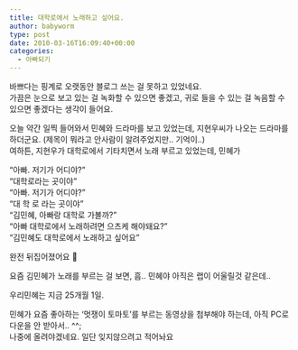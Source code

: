 ```yaml
---
title: 대학로에서 노래하고 싶어요.
author: babyworm
type: post
date: 2010-03-16T16:09:40+00:00
categories:
  - 아빠되기
---
```

바쁘다는 핑계로 오랫동안 블로그 쓰는 걸 못하고 있었네요.<br>
가끔은 눈으로 보고 있는 걸 녹화할 수 있으면 좋겠고, 귀로 들을 수 있는 걸 녹음할 수 있으면 좋겠다는 생각이 들어요.

오늘 약간 일찍 들어와서 민혜와 드라마를 보고 있었는데, 지현우씨가 나오는 드라마를 하더군요. (제목이 뭐라고 안사람이 알려주었지만.. 기억이..)<br>
여하튼, 지현우가 대학로에서 기타치면서 노래 부르고 있었는데, 민혜가

“아빠. 저기가 어디야?”<br>
“대학로라는 곳이야”<br>
“아빠. 저기가 어디야?”<br>
“대 학 로 라는 곳이야”<br>
“김민혜, 아빠랑 대학로 가볼까?”<br>
“아빠 대학로에서 노래하려면 으츠케 해야돼요?”<br>
“김민혜도 대학로에서 노래하고 싶어요”

완전 뒤집어졌어요 🙂

요즘 김민혜가 노래를 부르는 걸 보면, 흠.. 민혜야 아직은 랩이 어울릴것 같은데.. 

우리민혜는 지금 25개월 1일.

민혜가 요즘 좋아하는 ‘멋쟁이 토마토’를 부르는 동영상을 첨부해야 하는데, 아직 PC로 다운을 안 받아서.. ^^;<br>
나중에 올려야겠네요. 일단 잊지않으려고 적어놔요
